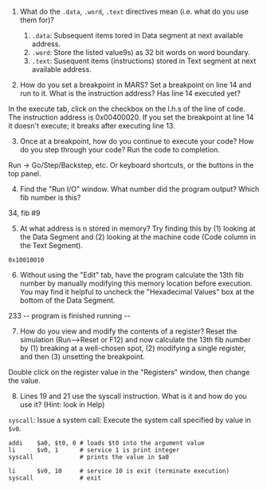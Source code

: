 1. What do the `.data`, `.word`, `.text` directives mean (i.e. what do you use them for)?

    1. `.data`: Subsequent items tored in Data segment at next available address.
    2. `.word`: Store the listed value9s) as 32 bit words on word boundary.
    3. `.text`: Susequent items (instructions) stored in Text segment at next available address.

2. How do you set a breakpoint in MARS? Set a breakpoint on line 14 and run to it. What is the instruction address? Has line 14 executed yet?

In the execute tab, click on the checkbox on the l.h.s of the line of code. 
The instruction address is 0x00400020. If you set the breakpoint at line 14 it doesn't execute; it breaks after executing line 13. 

3. Once at a breakpoint, how do you continue to execute your code? How do you step through your code? Run the code to completion.

Run -> Go/Step/Backstep, etc. Or keyboard shortcuts, or the buttons in the top panel. 

4. Find the "Run I/O" window. What number did the program output? Which fib number is this?

34, fib #9

5. At what address is n stored in memory? Try finding this by (1) looking at the Data Segment and (2) looking at the machine code (Code column in the Text Segment).

`0x10010010`

6. Without using the "Edit" tab, have the program calculate the 13th fib number by manually modifying this memory location before execution. You may find it helpful to uncheck the "Hexadecimal Values" box at the bottom of the Data Segment.

233
-- program is finished running --

7. How do you view and modify the contents of a register? Reset the simulation (Run-->Reset or F12) and now calculate the 13th fib number by (1) breaking at a well-chosen spot, (2) modifying a single register, and then (3) unsetting the breakpoint.

Double click on the register value in the "Registers" window, then change the value. 

8. Lines 19 and 21 use the syscall instruction. What is it and how do you use it? (Hint: look in Help)

`syscall`: Issue a system call: Execute the system call specified by value in `$v0`. 

```
addi    $a0, $t0, 0 # loads $t0 into the argument value
li      $v0, 1		# service 1 is print integer
syscall			    # prints the value in $a0

li      $v0, 10		# service 10 is exit (terminate execution)
syscall		        # exit
```

